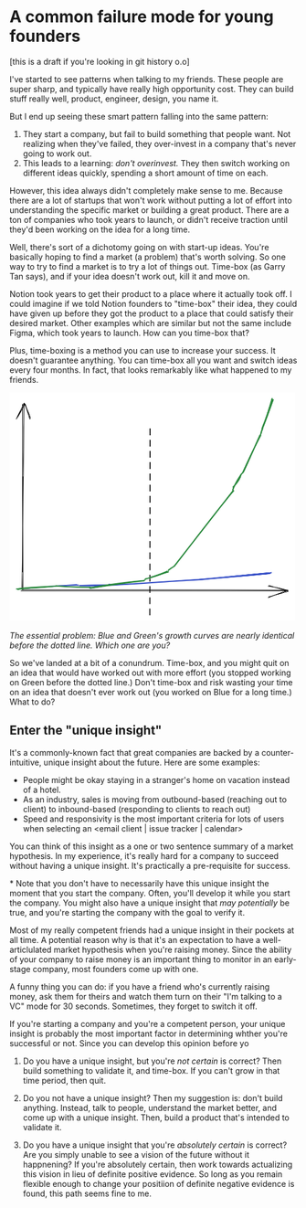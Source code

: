 # A common failure mode for young founders

[this is a draft if you're looking in git history o.o]

I've started to see patterns when talking to my friends. These people are super sharp, and typically have really high opportunity cost. They can build stuff really well, product, engineer, design, you name it.

But I end up seeing these smart pattern falling into the same pattern:

1. They start a company, but fail to build something that people want. Not realizing when they've failed, they over-invest in a company that's never going to work out.
2. This leads to a learning: *don't overinvest.* They then switch working on different ideas quickly, spending a short amount of time on each. 

However, this idea always didn't completely make sense to me. Because there are a lot of startups that won't work without putting a lot of effort into understanding the specific market or building a great product. There are a ton of companies who took years to launch, or didn't receive traction until they'd been working on the idea for a long time. 

Well, there's sort of a dichotomy going on with start-up ideas. You're basically hoping to find a market (a problem) that's worth solving. So one way to try to find a market is to try a lot of things out. Time-box (as Garry Tan says), and if your idea doesn't work out, kill it and move on. 

Notion took years to get their product to a place where it actually took off. I could imagine if we told Notion founders to "time-box" their idea, they could have given up before they got the product to a place that could satisfy their desired market. Other examples which are similar but not the same include Figma, which took years to launch. How can you time-box that?

Plus, time-boxing is a method you can use to increase your success. It doesn't guarantee anything. You can time-box all you want and switch ideas every four months. In fact, that looks remarkably like what happened to my friends. 

<img src="img/failure_mode/1.png" width="500" height="400" />

*The essential problem: Blue and Green's growth curves are nearly identical before the dotted line. Which one are you?*

So we've landed at a bit of a conundrum. Time-box, and you might quit on an idea that would have worked out with more effort (you stopped working on Green before the dotted line.) Don't time-box and risk wasting your time on an idea that doesn't ever work out (you worked on Blue for a long time.) What to do?

## Enter the "unique insight"

It's a commonly-known fact that great companies are backed by a counter-intuitive, unique insight about the future. Here are some examples:

- People might be okay staying in a stranger's home on vacation instead of a hotel.
- As an industry, sales is moving from outbound-based (reaching out to client) to inbound-based (responding to clients to reach out)
- Speed and responsivity is the most important criteria for lots of users when selecting an &lt;email client | issue tracker | calendar>

You can think of this insight as a one or two sentence summary of a market hypothesis. In my experience, it's really hard for a company to succeed without having a unique insight. It's practically a pre-requisite for success. 

\* Note that you don't have to necessarily have this unique insight the moment that you start the company. Often, you'll develop it while you start the company. You might also have a unique insight that *may potentially* be true, and you're starting the company with the goal to verify it.

Most of my really competent friends had a unique insight in their pockets at all time. A potential reason why is that it's an expectation to have a well-articlulated market hypothesis when you're raising money. Since the ability of your company to raise money is an important thing to monitor in an early-stage company, most founders come up with one.

A funny thing you can do: if you have a friend who's currently raising money, ask them for theirs and watch them turn on their "I'm talking to a VC" mode for 30 seconds. Sometimes, they forget to switch it off.

If you're starting a company and you're a competent person, your unique insight is probably the most important factor in determining whther you're successful or not. Since you can develop this opinion before yo

1. Do you have a unique insight, but you're *not certain* is correct? Then build something to validate it, and time-box. If you can't grow in that time period, then quit.

2. Do you not have a unique insight? Then my suggestion is: don't build anything. Instead, talk to people, understand the market better, and come up with a unique insight. Then, build a product that's intended to validate it.

3.  Do you have a unique insight that you're *absolutely certain* is correct? Are you simply unable to see a vision of the future without it happnening? If you're absolutely certain, then work towards actualizing this vision in lieu of definite positive evidence. So long as you remain flexible enough to change your positiion of definite negative evidence is found, this path seems fine to me. 